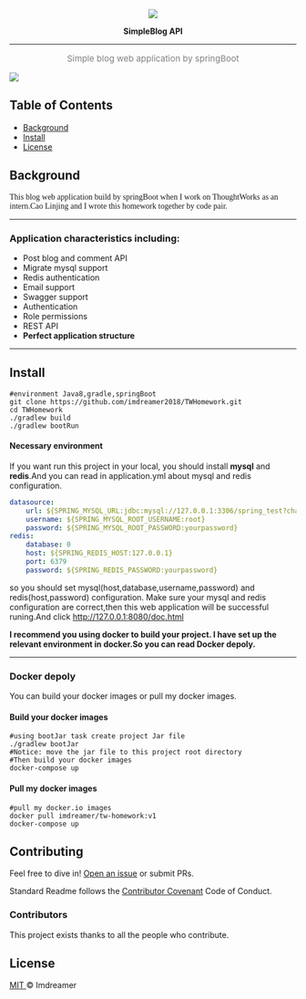 <p align="center">
<img align="center" src="http://imdreamer.oss-cn-hangzhou.aliyuncs.com/picGo/springboot.png"/>

<p align="center"><b>SimpleBlog API</b></p>

------

<p align="center" style="color:grey;font-size:15px;">Simple blog web application by springBoot</p>

<img align="center" src="http://imdreamer.oss-cn-hangzhou.aliyuncs.com/picGo/QQ20200518-163041.png"/>

## Table of Contents

- [Background](https://github.com/imdreamer2018/SimpleBlog#background)
- [Install](https://github.com/imdreamer2018/SimpleBlog#install)
- [License](https://github.com/imdreamer2018/SimpleBlog#license)

## Background

<font face="roman">This blog web application build by springBoot when I work on ThoughtWorks as an intern.Cao Linjing and I wrote this homework together by code pair.</font>

------

### Application characteristics including:

- Post blog and comment API
- Migrate mysql support
- Redis authentication
- Email support
- Swagger support
- Authentication
- Role permissions
- REST API
- **Perfect application structure**

------

## Install

```shell
#environment Java8,gradle,springBoot
git clone https://github.com/imdreamer2018/TWHomework.git
cd TWHomework
./gradlew build
./gradlew bootRun
```

#### Necessary environment

If you want run this project in your local, you should install **mysql** and **redis**.And you can read in application.yml about mysql and redis configuration.

```yaml
datasource:
    url: ${SPRING_MYSQL_URL:jdbc:mysql://127.0.0.1:3306/spring_test?characterEncoding=utf8&characterSetResults=utf8}
    username: ${SPRING_MYSQL_ROOT_USERNAME:root}
    password: ${SPRING_MYSQL_ROOT_PASSWORD:yourpassword}
redis:
    database: 0
    host: ${SPRING_REDIS_HOST:127.0.0.1}
    port: 6379
    password: ${SPRING_REDIS_PASSWORD:yourpassword}    
```

so you should set mysql(host,database,username,password) and redis(host,password) configuration. Make sure your mysql and redis configuration are correct,then this web application will be successful runing.And click http://127.0.0.1:8080/doc.html

**I recommend you using docker to build your project. I have set up the relevant environment in docker.So you can read Docker depoly.**

------

### Docker depoly

You can build your docker images or pull my docker images.

#### Build your docker images

```shell
#using bootJar task create project Jar file
./gradlew bootJar
#Notice: move the jar file to this project root directory
#Then build your docker images
docker-compose up
```

#### Pull my docker images

```shell
#pull my docker.io images
docker pull imdreamer/tw-homework:v1
docker-compose up
```

## Contributing

Feel free to dive in! [Open an issue](https://github.com/RichardLitt/standard-readme/issues/new) or submit PRs.

Standard Readme follows the [Contributor Covenant](http://contributor-covenant.org/version/1/3/0/) Code of Conduct.

### Contributors

This project exists thanks to all the people who contribute.

## License

[MIT ](https://github.com/imdreamer2018/SimpleBlog/blob/master/LICENSE) © Imdreamer
